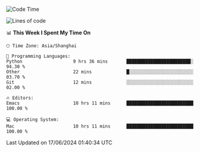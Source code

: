 <!--START_SECTION:waka-->
![Code Time](http://img.shields.io/badge/Code%20Time-2%2C009%20hrs%2045%20mins-blue)

![Lines of code](https://img.shields.io/badge/From%20Hello%20World%20I%27ve%20Written-308.1%20thousand%20lines%20of%20code-blue)

📊 **This Week I Spent My Time On** 

```text
🕑︎ Time Zone: Asia/Shanghai

💬 Programming Languages: 
Python                   9 hrs 36 mins       ████████████████████████░   94.30 % 
Other                    22 mins             █░░░░░░░░░░░░░░░░░░░░░░░░   03.70 % 
Git                      12 mins             ░░░░░░░░░░░░░░░░░░░░░░░░░   02.00 % 

🔥 Editors: 
Emacs                    10 hrs 11 mins      █████████████████████████   100.00 % 

💻 Operating System: 
Mac                      10 hrs 11 mins      █████████████████████████   100.00 % 
```


 Last Updated on 17/06/2024 01:40:34 UTC
<!--END_SECTION:waka-->
